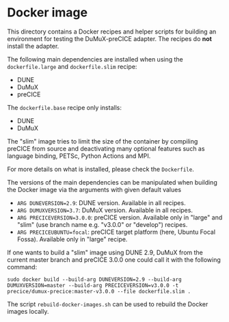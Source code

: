 # Docker image

This directory contains a Docker recipes and helper scripts for building an environment for testing the DuMuX-preCICE adapter. The recipes do **not** install the adapter.

The following main dependencies are installed when using the `dockerfile.large` and `dockerfile.slim` recipe:

- DUNE
- DuMuX
- preCICE

The `dockerfile.base` recipe only installs:

- DUNE
- DuMuX

The "slim" image tries to limit the size of the container by compiling preCICE from source and deactivating many optional features such as language binding, PETSc, Python Actions and MPI.

For more details on what is installed, please check the `Dockerfile`.

The versions of the main dependencies can be manipulated when building the Docker image via the arguments with given default values

- `ARG DUNEVERSION=2.9`: DUNE version. Available in all recipes.
- `ARG DUMUXVERSION=3.7`: DuMuX version. Available in all recipes.
- `ARG PRECICEVERSION=3.0.0`: preCICE version. Available only in "large" and "slim" (use branch name e.g. "v3.0.0" or "develop") recipes.
- `ARG PRECICEUBUNTU=focal`: preCICE target platform (here, Ubuntu Focal Fossa). Available only in "large" recipe.

If one wants to build a "slim" image using DUNE 2.9, DuMuX from the current master branch and preCICE 3.0.0 one could call it with the following command:

```text
sudo docker build --build-arg DUNEVERSION=2.9 --build-arg DUMUXVERSION=master --build-arg PRECICEVERSION=v3.0.0 -t precice/dumux-precice:master-v3.0.0 --file dockerfile.slim .
```

The script `rebuild-docker-images.sh` can be used to rebuild the Docker images locally.
